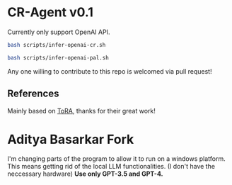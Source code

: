 # CR-Agent v0.1

Currently only support OpenAI API.

```bash
bash scripts/infer-openai-cr.sh
```

```bash
bash scripts/infer-openai-pal.sh
```

Any one willing to contribute to this repo is welcomed via pull request!


## References

Mainly based on [ToRA](https://github.com/microsoft/ToRA), thanks for their great work!

# Aditya Basarkar Fork
I'm changing parts of the program to allow it to run on a windows platform.
This means getting rid of the local LLM functionalities. (I don't have the neccessary hardware)
**Use only GPT-3.5 and GPT-4.**
